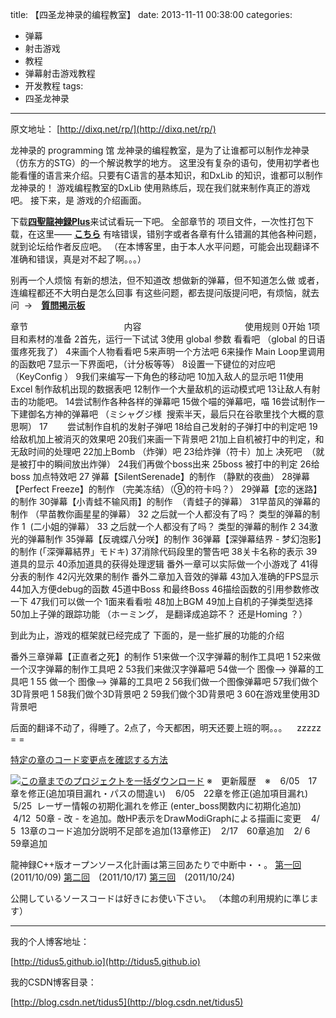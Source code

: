 title: 【四圣龙神录的编程教室】
date: 2013-11-11 00:38:00
categories:
- 弹幕
- 射击游戏
- 教程
- 弹幕射击游戏教程
- 开发教程
tags:
- 四圣龙神录
---
原文地址：
[http://dixq.net/rp/](http://dixq.net/rp/)

龙神录的 programming 馆
龙神录的编程教室，是为了让谁都可以制作龙神录（仿东方的STG）的一个解说教学的地方。
这里没有复杂的语句，使用初学者也能看懂的语言来介绍。只要有C语言的基本知识，和DxLib 的知识，谁都可以制作龙神录的！
游戏编程教室的DxLib 使用熟练后，现在我们就来制作真正的游戏吧。
接下来，是 游戏的介绍画面。

 <!--more-->
 
下载[**四聖龍神録Plus**](http://dixq.net/sr/)来试试看玩一下吧。
全部章节的 项目文件，一次性打包下载，在这里—— **[こちら](http://dixq.net/rp/zip/project.zip)**
有啥错误，错别字或者各章有什么错漏的其他各种问题，就到论坛给作者反应吧。
（在本博客里，由于本人水平问题，可能会出现翻译不准确和错误，真是对不起了啊。。。）

别再一个人烦恼
有新的想法，但不知道改
想做新的弹幕，但不知道怎么做
或者，连编程都还不大明白是怎么回事
有这些问题，都去提问版提问吧，有烦恼，就去问  →　[**質問掲示板**](http://dixq.net/board/)

章节                                       内容
                                         使用规则
0开始
1项目和素材的准备
2首先，运行一下试试
3使用 global 参数 看看吧 （global 的日语蛋疼死我了）
4来画个人物看看吧
5来声明一个方法吧
6来操作 Main Loop里调用的函数吧
7显示一下界面吧，（计分板等等）
8设置一下键位的对应吧 （KeyConfig ）
9我们来编写一下角色的移动吧
10加入敌人的显示吧
11使用Excel 制作敌机出现的数据表吧
12制作一个大量敌机的运动模式吧
13让敌人有射击的功能吧。
14尝试制作各种各样的弹幕吧
15做个喵的弹幕吧，喵
16尝试制作一下建御名方神的弹幕吧 （ミシャグジ様  搜索半天，最后只在谷歌里找个大概的意思啊）
17        尝试制作自机的发射子弹吧
18给自己发射的子弹打中的判定吧
19给敌机加上被消灭的效果吧
20我们来画一下背景吧
21加上自机被打中的判定，和无敌时间的处理吧
22加上Bomb （炸弹）吧
23给炸弹（符卡）加上 决死吧  （就是被打中的瞬间放出炸弹）
24我们再做个boss出来
25boss 被打中的判定
26给boss 加点特效吧
27 弹幕【SilentSerenade】的制作 （静默的夜曲）
28弹幕【Perfect Freeze】的制作 （完美冻结）（⑨的符卡吗？）
29弹幕【恋的迷路】的制作
30弹幕【小青蛙不输风雨】的制作  （青蛙子的弹幕）
31早苗风的弹幕的制作 （早苗教你画星星的弹幕）
32 之后就一个人都没有了吗？ 类型的弹幕的制作 1  (二小姐的弹幕）
33 之后就一个人都没有了吗？ 类型的弹幕的制作 2
34激光的弹幕制作
35弹幕【反魂蝶八分咲】的制作
36弹幕【深弹幕结界 - 梦幻泡影】的制作 (「深弾幕結界」モドキ)
37消除代码段里的警告吧
38关卡名称的表示
39道具的显示
40添加道具的获得处理逻辑
番外一章可以实际做一个小游戏了
41得分表的制作
42闪光效果的制作
番外二章加入音效的弹幕
43加入准确的FPS显示
44加入方便debug的函数
45道中Boss 和最终Boss
46描绘函数的引用参数修改一下
47我们可以做一个 1面来看看啦
48加上BGM
49加上自机的子弹类型选择
50加上子弹的跟踪功能 （ホーミング， 是翻译成追踪不？ 还是Homing ？）

到此为止，游戏的框架就已经完成了
下面的，是一些扩展的功能的介绍

番外三章弹幕【正直者之死】的制作
51来做一个汉字弹幕的制作工具吧 1
52来做一个汉字弹幕的制作工具吧 2
53我们来做汉字弹幕吧
54做一个 图像--> 弹幕的工具吧 1
55 做一个 图像--> 弹幕的工具吧 2
56我们做一个图像弹幕吧
57我们做个3D背景吧 1
58我们做个3D背景吧 2
59我们做个3D背景吧 3
60在游戏里使用3D背景吧

后面的翻译不动了，得睡了。2点了，今天都困，明天还要上班的啊。。。    zzzzz = =


[特定の章のコード変更点を確認する方法](http://dixq.net/rp/winmerge.html)

[![この章までのプロジェクトを一括ダウンロード](http://dixq.net/rp/img/icon/download.png)](http://dixq.net/rp/zip/project.zip)
※　更新履歴　※
   6/05　17章を修正(追加項目漏れ・パスの間違い)
   6/05　22章を修正(追加項目漏れ)
   5/25  レーザー情報の初期化漏れを修正 (enter_boss関数内に初期化追加)
   4/12  50章 - 改 - を追加。敵HP表示をDrawModiGraphによる描画に変更
   4/ 5  13章のコード追加分説明不足部を追加(13章修正)
   2/17　60章追加
   2/ 6　59章追加


龍神録C++版オープンソース化計画は第三回あたりで中断中・・。
[第一回](http://dixq.net/forum/blog.php?u=53&b=2391)　(2011/10/09)
[第二回](http://dixq.net/forum/blog.php?u=53&b=2410)　(2011/10/17)
[第三回](http://dixq.net/forum/blog.php?u=53&b=2429)　(2011/10/24)

公開しているソースコードは好きにお使い下さい。
（本館の利用規約に準じます）


---
我的个人博客地址：

[http://tidus5.github.io](http://tidus5.github.io)

我的CSDN博客目录：

[http://blog.csdn.net/tidus5](http://blog.csdn.net/tidus5)
